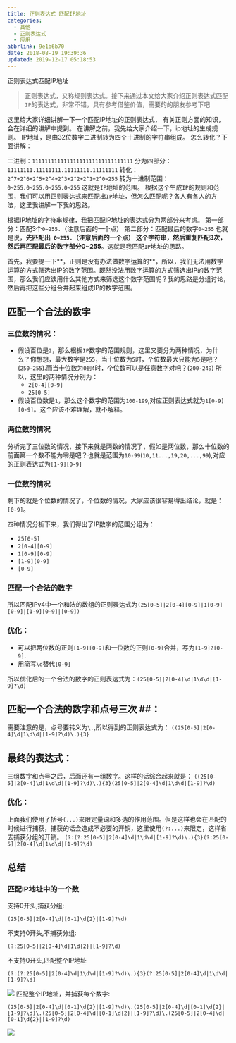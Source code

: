 ```yaml
---
title: 正则表达式 匹配IP地址
categories:
  - 其他
  - 正则表达式
  - 应用
abbrlink: 9e1b6b70
date: 2018-08-19 19:39:36
updated: 2019-12-17 05:18:53
---
```

正则表达式匹配IP地址


> 正则表达式，又称规则表达式。接下来通过本文给大家介绍正则表达式匹配`IP`的表达式，非常不错，具有参考借鉴价值，需要的的朋友参考下吧

这里给大家详细讲解一下一个匹配IP地址的正则表达式，
有关正则方面的知识，会在详细的讲解中提到。
在讲解之前，我先给大家介绍一下，ip地址的生成规则。
IP地址，是由32位数字二进制转为四个十进制的字符串组成。
怎么转化？下面讲解：

二进制：`11111111111111111111111111111111`
分为四部分：`11111111.11111111.11111111.11111111`
转化：`2^7+2^6+2^5+2^4+2^3+2^2+2^1+2^0=255`
转为十进制范围：`0~255.0~255.0~255.0~255`
这就是`IP`地址的范围。
根据这个生成`IP`的规则和范围，我们可以用正则表达式来匹配出`IP`地址，但怎么匹配呢？各人有各人的方法，这里我讲解一下我的思路。


根据IP地址的字符串规律，我把匹配IP地址的表达式分为两部分来考虑。
第一部分：匹配3个`0~255.`（注意后面的一个点）
第二部分：匹配最后的数字`0~255`
也就是说，**先匹配出` 0~255.`（注意后面的一个点） 这个字符串，然后重复匹配3次，然后再匹配最后的数字部分0~255**。这就是我匹配`IP`地址的思路。

首先，我要提一下**，正则是没有办法做数字运算的**，所以，我们无法用数字运算的方式筛选出IP的数字范围。既然没法用数字运算的方式筛选出IP的数字范围，那么我们应该用什么其他方式来筛选这个数字范围呢？我的思路是分组讨论，然后再把这些分组合并起来组成IP的数字范围。
## 匹配一个合法的数字

### 三位数的情况：
- 假设百位是`2`，那么根据`IP`数字的范围规则，这里又要分为两种情况，为什么？你想想，最大数字是`255`，当十位数为`5`时，个位数最大只能为`5`是吧？(`250-255`).而当十位数为`0到4`时，个位数可以是任意数字对吧？(`200-249`)
所以，这里的两种情况分别为：
    - `2[0-4][0-9]`
    - `25[0-5]`
- 假设百位数是`1`，那么这个数字的范围为`100-199`,对应正则表达式就为`1[0-9][0-9]`。这个应该不难理解，就不解释。

### 两位数的情况
分析完了三位数的情况，接下来就是两数的情况了，假如是两位数，那么十位数的前面第一个数不能为零是吧？也就是范围为`10-99`(`10,11...,19,20,...,99`),对应的正则表达式为`[1-9][0-9]`
### 一位数的情况
剩下的就是个位数的情况了，个位数的情况，大家应该很容易得出结论，就是：`[0-9]`。

四种情况分析下来，我们得出了IP数字的范围分组为：
- `25[0-5]`
- `2[0-4][0-9]`
- `1[0-9][0-9]`
- `[1-9][0-9]`
- `[0-9]`

### 匹配一个合法的数字
所以匹配IPv4中一个和法的数组的正则表达式为`(25[0-5]|2[0-4][0-9]|1[0-9][0-9]|[1-9][0-9]|[0-9])`

### 优化：
- 可以把两位数的正则`[1-9][0-9]`和一位数的正则`[0-9]`合并，写为`[1-9]?[0-9]`.
- 用简写`\d`替代`[0-9]`

所以优化后的一个合法的数字的正则表达式为：`(25[0-5]|2[0-4]\d|1\d\d|[1-9]?\d)`

## 匹配一个合法的数字和点号三次 ##：
需要注意的是，点号要转义为`\.`,所以得到的正则表达式为：
`((25[0-5]|2[0-4]\d|1\d\d|[1-9]?\d)\.){3}`

## 最终的表达式：
三组数字和点号之后，后面还有一组数字。这样的话综合起来就是：
`((25[0-5]|2[0-4]\d|1\d\d|[1-9]?\d)\.){3}(25[0-5]|2[0-4]\d|1\d\d|[1-9]?\d)`

### 优化：
上面我们使用了括号`(...)`来限定量词和多选的作用范围。但是这样也会在匹配的时候进行捕获，捕获的话会造成不必要的开销，这里使用`(?:...)`来限定，这样省去捕获分组的开销。
`(?:(?:25[0-5]|2[0-4]\d|1\d\d|[1-9]?\d)\.){3}(?:25[0-5]|2[0-4]\d|1\d\d|[1-9]?\d)`

## 总结
### 匹配IP地址中的一个数
支持0开头,捕获分组:
```
(25[0-5]|2[0-4]\d|[0-1]\d{2}|[1-9]?\d)
```
不支持0开头,不捕获分组:
```
(?:25[0-5]|2[0-4]\d|1\d{2}|[1-9]?\d)
```
不支持0开头,匹配整个IP地址
```
(?:(?:25[0-5]|2[0-4]\d|1\d\d|[1-9]?\d)\.){3}(?:25[0-5]|2[0-4]\d|1\d\d|[1-9]?\d)
```
![](https://image-1257720033.cos.ap-shanghai.myqcloud.com/blog/java/my_regex_example/IP/IP_match_only.svg)
匹配整个IP地址，并捕获每个数字:
```
(25[0-5]|2[0-4]\d|[0-1]\d{2}|[1-9]?\d)\.(25[0-5]|2[0-4]\d|[0-1]\d{2}|[1-9]?\d)\.(25[0-5]|2[0-4]\d|[0-1]\d{2}|[1-9]?\d)\.(25[0-5]|2[0-4]\d|[0-1]\d{2}|[1-9]?\d)
```
![](https://image-1257720033.cos.ap-shanghai.myqcloud.com/blog/java/my_regex_example/IP/IP_match_group.svg)
